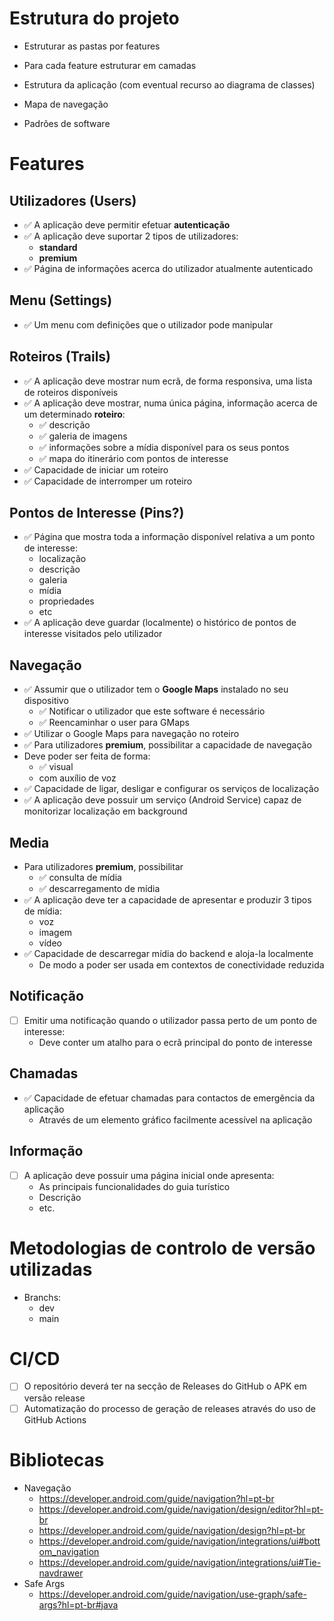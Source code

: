 
# Estrutura do projeto

* Estruturar as pastas por features
* Para cada feature estruturar em camadas


* Estrutura da aplicação (com eventual recurso ao diagrama de classes)
* Mapa de navegação
* Padrões de software

# Features

## Utilizadores (Users) 

- ✅ A aplicação deve permitir efetuar **autenticação**
- ✅ A aplicação deve suportar 2 tipos de utilizadores:
  * **standard**
  * **premium**
- ✅ Página de informações acerca do utilizador atualmente autenticado

## Menu (Settings)

- ✅ Um menu com definições que o utilizador pode manipular

## Roteiros (Trails)

- ✅ A aplicação deve mostrar num ecrã, de forma responsiva, uma lista de roteiros disponíveis
- ✅ A aplicação deve mostrar, numa única página, informação acerca de um determinado **roteiro**:
  * ✅ descrição
  * ✅ galeria de imagens
  * ✅ informações sobre a mídia disponível para os seus pontos
  * ✅ mapa do itinerário com pontos de interesse
- ✅ Capacidade de iniciar um roteiro
- ✅ Capacidade de interromper um roteiro

## Pontos de Interesse (Pins?)

- ✅ Página que mostra toda a informação disponível relativa a um ponto de interesse:
  * localização
  * descrição
  * galeria
  * mídia
  * propriedades
  * etc
- ✅ A aplicação deve guardar (localmente) o histórico de pontos de interesse visitados pelo utilizador

## Navegação 

- ✅ Assumir que o utilizador tem o **Google Maps** instalado no seu dispositivo 
  * ✅ Notificar o utilizador que este software é necessário
  * ✅ Reencaminhar o user para GMaps
- ✅ Utilizar o Google Maps para navegação no roteiro
- ✅ Para utilizadores **premium**, possibilitar a capacidade de navegação
- Deve poder ser feita de forma:
  - ✅ visual
  - com auxílio de voz
- ✅ Capacidade de ligar, desligar e configurar os serviços de localização
- ✅ A aplicação deve possuir um serviço (Android Service) capaz de monitorizar localização em background

## Media

- Para utilizadores **premium**, possibilitar
  - ✅ consulta de mídia
  - ✅ descarregamento de mídia
- ✅ A aplicação deve ter a capacidade de apresentar e produzir 3 tipos de mídia:
  * voz
  * imagem
  * vídeo
- ✅ Capacidade de descarregar mídia do backend e aloja-la localmente
  * De modo a poder ser usada em contextos de conectividade reduzida

## Notificação

- [ ] Emitir uma notificação quando o utilizador passa perto de um ponto de interesse:
  * Deve conter um atalho para o ecrã principal do ponto de interesse

## Chamadas

- ✅ Capacidade de efetuar chamadas para contactos de emergência da aplicação 
  * Através de um elemento gráfico facilmente acessível na aplicação
 
## Informação

- [ ] A aplicação deve possuir uma página inicial onde apresenta:
  * As principais funcionalidades do guia turístico
  * Descrição
  * etc.

# Metodologias de controlo de versão utilizadas

* Branchs:
  * dev
  * main

# CI/CD

- [ ] O repositório deverá ter na secção de Releases do GitHub o APK em versão release
- [ ] Automatização do processo de geração de releases através do uso de GitHub Actions

# Bibliotecas

* Navegação
  * https://developer.android.com/guide/navigation?hl=pt-br
  * https://developer.android.com/guide/navigation/design/editor?hl=pt-br
  * https://developer.android.com/guide/navigation/design?hl=pt-br
  * https://developer.android.com/guide/navigation/integrations/ui#bottom_navigation
  * https://developer.android.com/guide/navigation/integrations/ui#Tie-navdrawer
* Safe Args
  * https://developer.android.com/guide/navigation/use-graph/safe-args?hl=pt-br#java
